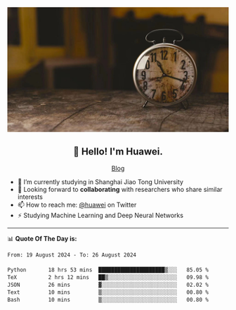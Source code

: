 <div align="center">
  <a href="https://github.com/JHW5981">
    <img src="./assets/background.jpg">
  </a>
</div>

<h2 align="center">👋 Hello! I'm Huawei.</h2>
<p align="center">
  <a href="https://blog.csdn.net/Edward__J?spm=1000.2115.3001.5343">Blog</a>
</p>


- 🔭 I’m currently studying in Shanghai Jiao Tong University
- 💬 Looking forward to **collaborating** with researchers who share similar interests
- 📫 How to reach me: [@huawei](https://twitter.com/yoohuaff) on Twitter
- ⚡ Studying Machine Learning and Deep Neural Networks

-------
📊 **Quote Of The Day is:**
<!--START_SECTION:waka-->

```txt
From: 19 August 2024 - To: 26 August 2024

Python       18 hrs 53 mins  █████████████████████▒░░░   85.05 %
TeX          2 hrs 12 mins   ██▒░░░░░░░░░░░░░░░░░░░░░░   09.98 %
JSON         26 mins         ▓░░░░░░░░░░░░░░░░░░░░░░░░   02.02 %
Text         10 mins         ▒░░░░░░░░░░░░░░░░░░░░░░░░   00.80 %
Bash         10 mins         ▒░░░░░░░░░░░░░░░░░░░░░░░░   00.80 %
```

<!--END_SECTION:waka-->
